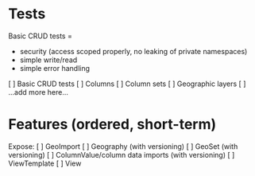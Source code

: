 # Tests
Basic CRUD tests =
 * security (access scoped properly, no leaking of private namespaces)
 * simple write/read
 * simple error handling

[ ] Basic CRUD tests
    [ ] Columns
    [ ] Column sets
    [ ] Geographic layers
    [ ] ...add more here...

# Features (ordered, short-term)
Expose:
[ ] GeoImport
[ ] Geography (with versioning)
[ ] GeoSet (with versioning)
[ ] ColumnValue/column data imports (with versioning)
[ ] ViewTemplate
[ ] View